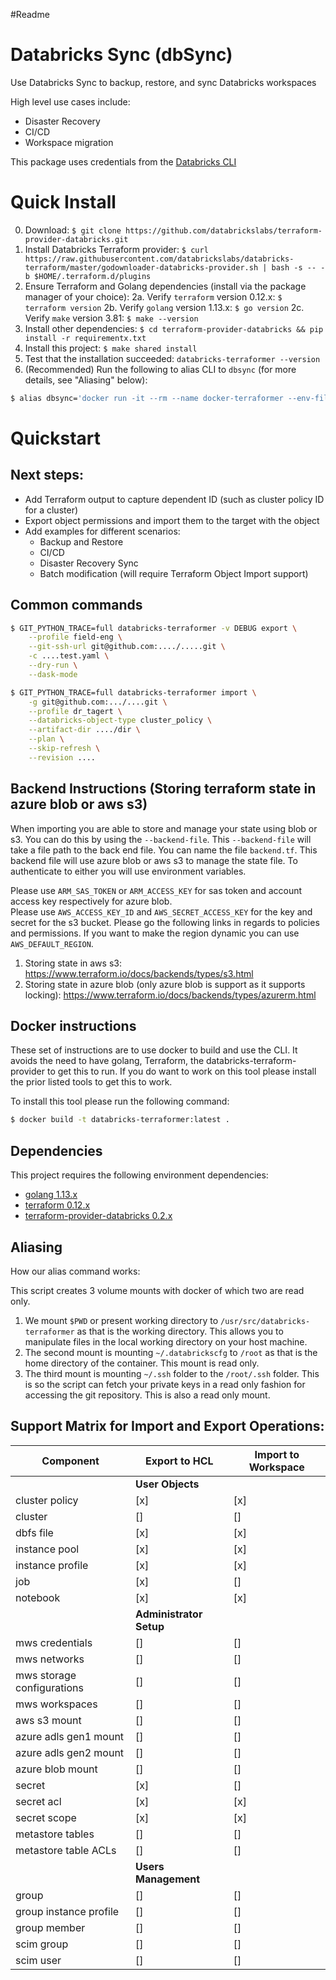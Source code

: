 #Readme

# Databricks Sync (dbSync)
Use Databricks Sync to backup, restore, and sync Databricks workspaces

High level use cases include:
- Disaster Recovery
- CI/CD
- Workspace migration

This package uses credentials from the [Databricks CLI](https://docs.databricks.com/user-guide/dev-tools/databricks-cli.html)

# Quick Install

0. Download: `$ git clone https://github.com/databrickslabs/terraform-provider-databricks.git`
1. Install Databricks Terraform provider: `$ curl https://raw.githubusercontent.com/databrickslabs/databricks-terraform/master/godownloader-databricks-provider.sh | bash -s -- -b $HOME/.terraform.d/plugins`
2. Ensure Terraform and Golang dependencies (install via the package manager of your choice):
2a. Verify `terraform` version 0.12.x: `$ terraform version`
2b. Verify `golang` version 1.13.x: `$ go version`
2c. Verify `make` version 3.81: `$ make --version`
3. Install other dependencies: `$ cd terraform-provider-databricks && pip install -r requirementx.txt`
3. Install this project: `$ make shared install`
4. Test that the installation succeeded: `databricks-terraformer --version`
5. (Recommended) Run the following to alias CLI to `dbsync` (for more details, see "Aliasing" below):
```bash
$ alias dbsync='docker run -it --rm --name docker-terraformer --env-file <(env | grep "ARM\|AWS") -v "$PWD":/usr/src/databricks-terraformer -v ~/.databrickscfg:/root/.databrickscfg:ro -v ~/.ssh:/root/.ssh:ro -w /usr/src/databricks-terraformer databricks-terraformer'
```

# Quickstart

## Next steps:
* Add Terraform output to capture dependent ID (such as cluster policy ID for a cluster)
* Export object permissions and import them to the target with the object
* Add examples for different scenarios:
    * Backup and Restore
    * CI/CD
    * Disaster Recovery Sync
    * Batch modification (will require Terraform Object Import support)
      

## Common commands

```bash
$ GIT_PYTHON_TRACE=full databricks-terraformer -v DEBUG export \
    --profile field-eng \
    --git-ssh-url git@github.com:..../.....git \
    -c ....test.yaml \
    --dry-run \
    --dask-mode

$ GIT_PYTHON_TRACE=full databricks-terraformer import \
    -g git@github.com:.../....git \
    --profile dr_tagert \
    --databricks-object-type cluster_policy \
    --artifact-dir ..../dir \
    --plan \
    --skip-refresh \
    --revision ....
```


## Backend Instructions (Storing terraform state in azure blob or aws s3)

When importing you are able to store and manage your state using blob or s3. You can do this by using the `--backend-file`.
This `--backend-file` will take a file path to the back end file. You can name the file `backend.tf`. This backend file will use
azure blob or aws s3 to manage the state file. To authenticate to either you will use environment variables. 

Please use `ARM_SAS_TOKEN` or `ARM_ACCESS_KEY` for sas token and account access key respectively for azure blob.   
Please use `AWS_ACCESS_KEY_ID` and `AWS_SECRET_ACCESS_KEY` for the key and secret for the s3 bucket. Please go the following links in 
regards to policies and permissions. If you want to make the region dynamic you can use `AWS_DEFAULT_REGION`.   

1. Storing state in aws s3: https://www.terraform.io/docs/backends/types/s3.html
2. Storing state in azure blob (only azure blob is support as it supports locking): https://www.terraform.io/docs/backends/types/azurerm.html

## Docker instructions

These set of instructions are to use docker to build and use the CLI. It avoids the need to have golang, 
Terraform, the databricks-terraform-provider to get this to run. If you do want to work on this tool please 
install the prior listed tools to get this to work. 

To install this tool please run the following command:

```bash
$ docker build -t databricks-terraformer:latest .
```

## Dependencies

This project requires the following environment dependencies:
* [golang 1.13.x](https://golang.org/dl/)
* [terraform 0.12.x](https://www.terraform.io/downloads.html)
* [terraform-provider-databricks 0.2.x](https://registry.terraform.io/providers/databrickslabs/databricks/latest)


## Aliasing

How our alias command works:

This script creates 3 volume mounts with docker of which two are read only.
1. We mount `$PWD` or present working directory to `/usr/src/databricks-terraformer` as that is the working directory.
This allows you to manipulate files in the local working directory on your host machine.
2. The second mount is mounting `~/.databrickscfg` to `/root` as that is the home directory of the container. 
This mount is read only.
3. The third mount is mounting `~/.ssh` folder to the `/root/.ssh` folder. This is so the script can fetch your 
private keys in a read only fashion for accessing the git repository. This is also a read only mount.


## Support Matrix for Import and Export Operations:

| Component                    | Export to HCL | Import to Workspace |
| -----------------------------|---------------|---------------------|
| | **User Objects** |
| cluster policy               | [x]           | [x]              |
| cluster                      | []            | []               |
| dbfs file                    | [x]           | [x]              |
| instance pool                | [x]           | [x]              |
| instance profile             | [x]           | [x]              |
| job                          | [x]           | []               |
| notebook                     | [x]           | [x]              |
| | **Administrator Setup** |
| mws credentials              | []            | []               |
| mws networks                 | []            | []               |
| mws storage configurations   | []            | []               |
| mws workspaces               | []            | []               |
| aws s3 mount                 | []            | []               |
| azure adls gen1 mount        | []            | []               |
| azure adls gen2 mount        | []            | []               |
| azure blob mount             | []            | []               |
| secret                       | [x]           | []               |
| secret acl                   | [x]           | [x]              |
| secret scope                 | [x]           | [x]              |
| metastore tables             | []            | []               |
| metastore table ACLs         | []            | []               |
| | **Users Management** |
| group                        | []            | []               |
| group instance profile       | []            | []               |
| group member                 | []            | []               |
| scim group                   | []            | []               |
| scim user                    | []            | []               |

